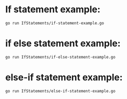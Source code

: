 # If statement example:

```
go run IfStatements/if-statement-example.go 
```

# if else statement example:

```
go run IfStatements/if-else-statement-example.go
```

# else-if statement example:

```
go run IfStatements/else-if-statement-example.go
```